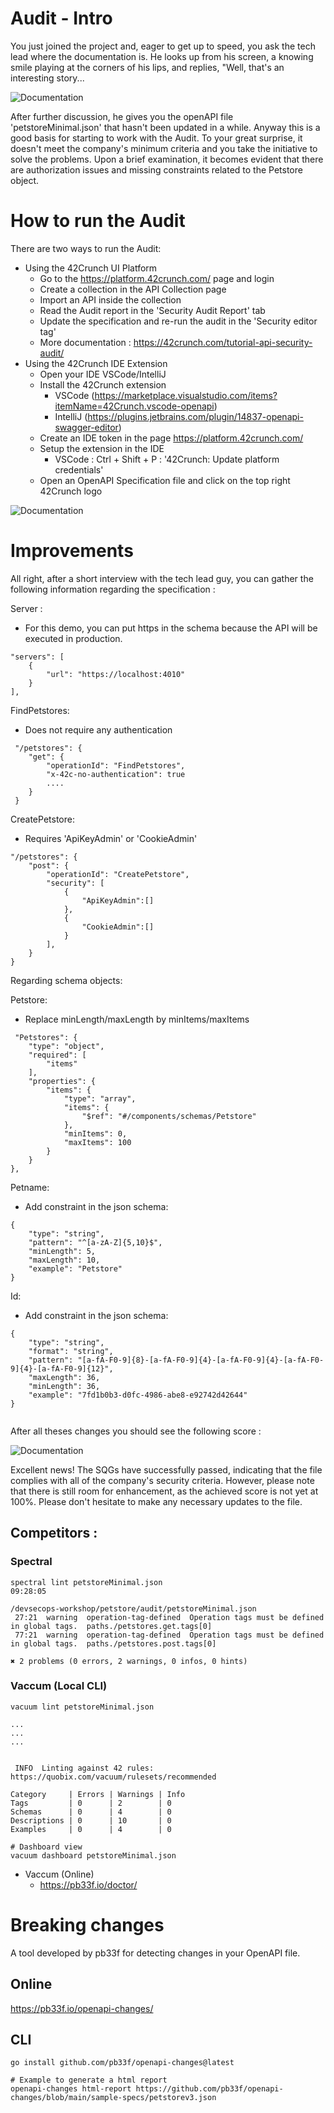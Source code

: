 # Audit - Intro

You just joined the project and, eager to get up to speed, you ask the tech lead where the documentation is. He looks up from his screen, a knowing smile playing at the corners of his lips, and replies, "Well, that's an interesting story...

![Documentation](images/image.jpeg)

After further discussion, he gives you the openAPI file 'petstoreMinimal.json' that hasn't been updated in a while. Anyway this is a good basis for starting to work with the Audit. To your great surprise, it doesn't meet the company's minimum criteria and you take the initiative to solve the problems.
Upon a brief examination, it becomes evident that there are authorization issues and missing constraints related to the Petstore object.

# How to run the Audit

There are two ways to run the Audit:

- Using the 42Crunch UI Platform
    - Go to the https://platform.42crunch.com/ page and login
    - Create a collection in the API Collection page
    - Import an API inside the collection
    - Read the Audit report in the 'Security Audit Report' tab
    - Update the specification and re-run the audit in the 'Security editor tag'
    - More documentation : https://42crunch.com/tutorial-api-security-audit/
- Using the 42Crunch IDE Extension
    - Open your IDE VSCode/IntelliJ
    - Install the 42Crunch extension
        - VSCode (https://marketplace.visualstudio.com/items?itemName=42Crunch.vscode-openapi)
        - IntelliJ (https://plugins.jetbrains.com/plugin/14837-openapi-swagger-editor)
    - Create an IDE token in the page https://platform.42crunch.com/
    - Setup the extension in the IDE
        - VSCode : Ctrl + Shift + P : '42Crunch: Update platform credentials'
    - Open an OpenAPI Specification file and click on the top right 42Crunch logo

![Documentation](images/before.png)

# Improvements

All right, after a short interview with the tech lead guy, you can gather the following information regarding the specification :

Server : 

- For this demo, you can put https in the schema because the API will be executed in production.

```
"servers": [
    {
        "url": "https://localhost:4010"
    }
],
```

FindPetstores: 

- Does not require any authentication

```
 "/petstores": {
    "get": {
        "operationId": "FindPetstores",
        "x-42c-no-authentication": true
        ....
    }
 }
```

CreatePetstore: 

- Requires 'ApiKeyAdmin' or 'CookieAdmin'

```
"/petstores": {
    "post": {
        "operationId": "CreatePetstore",
        "security": [
            {
                "ApiKeyAdmin":[]
            },
            {
                "CookieAdmin":[]
            }
        ],
    }
}
```

Regarding schema objects:

Petstore: 

- Replace minLength/maxLength by minItems/maxItems

```
 "Petstores": {
    "type": "object",
    "required": [
        "items"
    ],
    "properties": {
        "items": {
            "type": "array",
            "items": {
                "$ref": "#/components/schemas/Petstore"
            },
            "minItems": 0,
            "maxItems": 100
        }
    }
},
```

Petname: 

- Add constraint in the json schema:

```
{
    "type": "string",
    "pattern": "^[a-zA-Z]{5,10}$",
    "minLength": 5,
    "maxLength": 10,
    "example": "Petstore"
}

```

Id:

- Add constraint in the json schema:

```
{
    "type": "string",
    "format": "string",
    "pattern": "[a-fA-F0-9]{8}-[a-fA-F0-9]{4}-[a-fA-F0-9]{4}-[a-fA-F0-9]{4}-[a-fA-F0-9]{12}",
    "maxLength": 36,
    "minLength": 36,
    "example": "7fd1b0b3-d0fc-4986-abe8-e92742d42644"
}
                
```

After all theses changes you should see the following score : 

![Documentation](images/after.png)

Excellent news! The SQGs have successfully passed, indicating that the file complies with all of the company's security criteria. However, please note that there is still room for enhancement, as the achieved score is not yet at 100%. Please don't hesitate to make any necessary updates to the file.


## Competitors : 

### Spectral

```
spectral lint petstoreMinimal.json                                                                                                                                                                                                        09:28:05

/devsecops-workshop/petstore/audit/petstoreMinimal.json
 27:21  warning  operation-tag-defined  Operation tags must be defined in global tags.  paths./petstores.get.tags[0]
 77:21  warning  operation-tag-defined  Operation tags must be defined in global tags.  paths./petstores.post.tags[0]

✖ 2 problems (0 errors, 2 warnings, 0 infos, 0 hints)
```


### Vaccum (Local CLI) 


``` 
vacuum lint petstoreMinimal.json

...
...
...


 INFO  Linting against 42 rules: https://quobix.com/vacuum/rulesets/recommended

Category     | Errors | Warnings | Info
Tags         | 0      | 2        | 0
Schemas      | 0      | 4        | 0
Descriptions | 0      | 10       | 0
Examples     | 0      | 4        | 0

# Dashboard view
vacuum dashboard petstoreMinimal.json
```

- Vaccum (Online)
    - https://pb33f.io/doctor/


# Breaking changes 

A tool developed by pb33f for detecting changes in your OpenAPI file.

## Online 

https://pb33f.io/openapi-changes/

## CLI 

```
go install github.com/pb33f/openapi-changes@latest

# Example to generate a html report
openapi-changes html-report https://github.com/pb33f/openapi-changes/blob/main/sample-specs/petstorev3.json
```